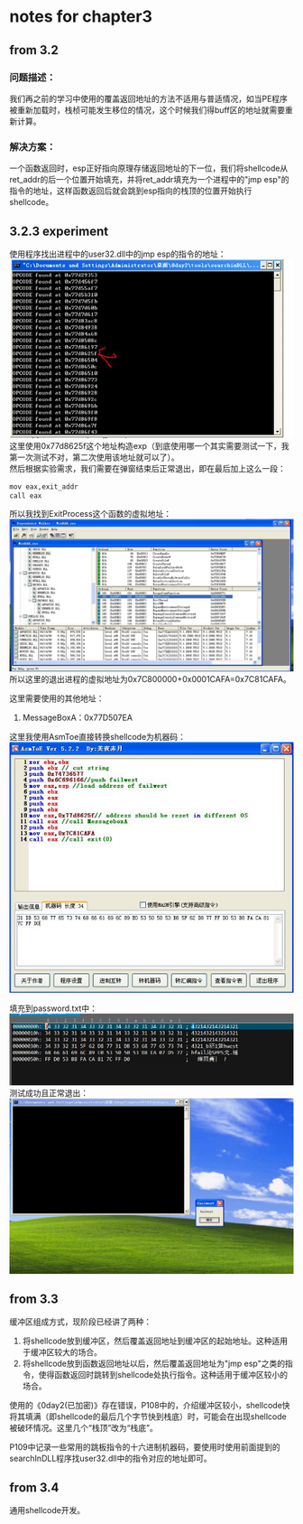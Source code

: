 # notes for chapter3
## from 3.2
### 问题描述：
我们再之前的学习中使用的覆盖返回地址的方法不适用与普适情况，如当PE程序被重新加载时，栈桢可能发生移位的情况，这个时候我们得buff区的地址就需要重新计算。  

### 解决方案：
一个函数返回时，esp正好指向原理存储返回地址的下一位，我们将shellcode从ret_addr的后一个位置开始填充，并将ret_addr填充为一个进程中的"jmp esp"的指令的地址，这样函数返回后就会跳到esp指向的栈顶的位置开始执行shellcode。

## 3.2.3 experiment
使用程序找出进程中的user32.dll中的jmp esp的指令的地址：
![jmpesp](./jmpesp_addr.JPG)
这里使用0x77d8625f这个地址构造exp（到底使用哪一个其实需要测试一下，我第一次测试不对，第二次使用该地址就可以了）。  
然后根据实验需求，我们需要在弹窗结束后正常退出，即在最后加上这么一段：
```
mov eax,exit_addr
call eax
```
所以我找到ExitProcess这个函数的虚拟地址：
![exitaddr](./exitaddr.JPG)
所以这里的退出进程的虚拟地址为0x7C800000+0x0001CAFA=0x7C81CAFA。

这里需要使用的其他地址：  
1. MessageBoxA：0x77D507EA

这里我使用AsmToe直接转换shellcode为机器码：
![shellcode](./shellcode.JPG)

填充到password.txt中：
![code](./urlcode.JPG)
测试成功且正常退出：
![success1](./success1.JPG)

## from 3.3
缓冲区组成方式，现阶段已经讲了两种：
1. 将shellcode放到缓冲区，然后覆盖返回地址到缓冲区的起始地址。这种适用于缓冲区较大的场合。
2. 将shellcode放到函数返回地址以后，然后覆盖返回地址为"jmp esp"之类的指令，使得函数返回时跳转到shellcode处执行指令。这种适用于缓冲区较小的场合。

使用的《0day2(已加密)》存在错误，P108中的，介绍缓冲区较小，shellcode快将其填满（即shellcode的最后几个字节快到栈底）时，可能会在出现shellcode被破环情况。这里几个“栈顶”改为“栈底”。

P109中记录一些常用的跳板指令的十六进制机器码，要使用时使用前面提到的searchInDLL程序找user32.dll中的指令对应的地址即可。

## from 3.4
通用shellcode开发。
